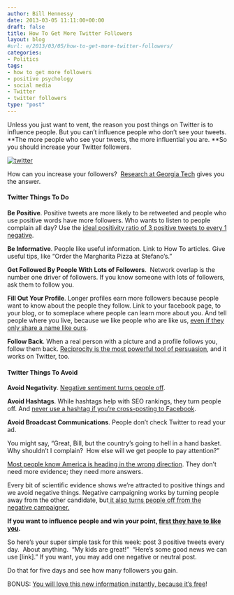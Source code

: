 ```yaml
---
author: Bill Hennessy
date: 2013-03-05 11:11:00+00:00
draft: false
title: How To Get More Twitter Followers
layout: blog
#url: e/2013/03/05/how-to-get-more-twitter-followers/
categories:
- Politics
tags:
- how to get more followers
- positive psychology
- social media
- Twitter
- twitter followers
type: "post"
---
```


Unless you just want to vent, the reason you post things on Twitter is to influence people. But you can’t influence people who don’t see your tweets. **The more people who see your tweets, the more influential you are. **So you should increase your Twitter followers.

[![twitter](https://hennessysview.com/wp-content/uploads/2013/03/twitter_thumb.png)
](https://hennessysview.com/wp-content/uploads/2013/03/twitter.png)

How can you increase your followers?  [Research at Georgia Tech](https://comp.social.gatech.edu/papers/follow_chi13_final.pdf) gives you the answer.


#### Twitter Things To Do


**Be Positive**. Positive tweets are more likely to be retweeted and people who use positive words have more followers. Who wants to listen to people complain all day? Use the [ideal positivity ratio of 3 positive tweets to every 1 negative](https://www.positivityratio.com/).

**Be Informative**. People like useful information. Link to How To articles. Give useful tips, like “Order the Margharita Pizza at Stefano’s.”

**Get Followed By People With Lots of Followers**.  Network overlap is the number one driver of followers. If you know someone with lots of followers, ask them to follow you.

**Fill Out Your Profile**. Longer profiles earn more followers because people want to know about the people they follow. Link to your facebook page, to your blog, or to someplace where people can learn more about you. And tell people where you live, because we like people who are like us, [even if they only share a name like ours](https://www.psychologypress.com/smithandmackie/resources/study.asp?study=ch04-cs-01).

**Follow Back**. When a real person with a picture and a profile follows you, follow them back. [Reciprocity is the most powerful tool of persuasion](https://www.mindtools.com/pages/article/six-principles-influence.htm), and it works on Twitter, too.


#### Twitter Things To Avoid


**Avoid Negativity**. [Negative sentiment turns people off](https://danzarrella.com/infographic-5-scientifically-proven-ways-to-get-more-followers.html).

**Avoid Hashtags**. While hashtags help with SEO rankings, they turn people off. And [never use a hashtag if you’re cross-posting to Facebook](https://www.facebook.com/leaveyourhashtagsontwitter).

**Avoid Broadcast Communications**. People don’t check Twitter to read your ad.

You might say, “Great, Bill, but the country’s going to hell in a hand basket. Why shouldn’t I complain?  How else will we get people to pay attention?”

[Most people know America is heading in the wrong direction](https://www.rasmussenreports.com/public_content/politics/mood_of_america/right_direction_or_wrong_track). They don’t need more evidence; they need more answers.

Every bit of scientific evidence shows we’re attracted to positive things and we avoid negative things. Negative campaigning works by turning people away from the other candidate, but[ it also turns people off from the negative campaigner.](https://fas-polisci.rutgers.edu/lau/articles/LauEtAl_EffectsOfNegativePoliticalCampaigns.pdf)

**If you want to influence people and win your point, [first they have to like you](https://peopletriggers.wordpress.com/2010/06/07/the-six-weapons-of-influence-part-4-liking/).**

So here’s your super simple task for this week: post 3 positive tweets every day.  About anything.  “My kids are great!”  “Here’s some good news we can use [link].” If you want, you may add one negative or neutral post.

Do that for five days and see how many followers you gain.

BONUS: [You will love this new information instantly, because it’s free](https://www.copyblogger.com/persuasive-copywriting-words/)!

